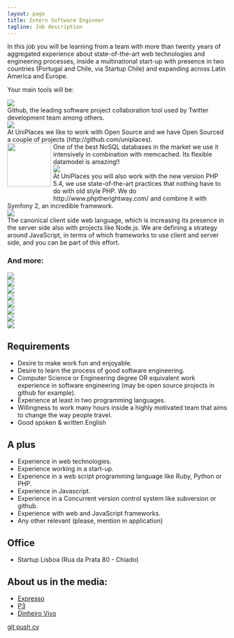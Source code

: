 ```yaml
---
layout: page
title: Intern Software Engineer
tagline: Job description
---
```


In this job you will be learning from a team with more than twenty years of aggregated experience about state-of-the-art web technologies and engineering processes, inside a multinational start-up with presence in two countries (Portugal and Chile, via Startup Chile) and expanding across Latin America and Europe.

Your main tools will be:

<div class="row">
<div class="span2"><img src="http://chris.smith.name/assets/github.png" class="tech-logo"/></div>
<div class="span10">Github, the leading software project collaboration tool used by Twitter development team among others.</div>
</div>

<div class="row">
<div class="span2"><img src="http://www.biglever.com/images/misc/opensource_logo.gif" class="tech-logo"/></div>
<div class="span10">At UniPlaces we like to work with Open Source and we have Open Sourced a couple of projects (http://github.com/uniplaces).</div>
</div>

<div class="row">
<div class="span2"><img class="tech-logo" src="http://www.networkworld.com/community/files/imce/img_blogs/mongodb.png" width="100px" style="float:left;margin-bottom:20px;margin-right:5px" /></div>
<div class="span10">One of the best NoSQL databases in the market we use it intensively in combination with memcached. Its flexible datamodel is amazing!!</div>
</div>

<div class="row">
<div class="span2"><img class="tech-logo" src="{{ BASE_PATH }}/static/phprightway.png" /></div>
<div class="span10">At UniPlaces you will also work with the new version PHP 5.4, we use state-of-the-art practices that nothing have to do with old style PHP. We do http://www.phptherightway.com/ and combine it with Symfony 2, an incredible framework.</div>
</div>

<div class="row">
<div class="span2"><img class="tech-logo" src="http://25.media.tumblr.com/tumblr_lsus01g1ik1qies3uo1_400.png" /></div>
<div class="span10">The canonical client side web language, which is increasing its presence in the server side also with projects like Node.js. We are defining a strategy around JavaScript, in terms of which frameworks to use client and server side, and you can be part of this effort.</div>
</div>

### And more:
<div class="row">
<div class="span2"><img class="tech-logo" src="http://socialmediaseo.net/wp-content/uploads/2010/12/amazon-web-services-cloud-computing.gif" /></div>
<div class="span2"><img class="tech-logo" src="http://upload.wikimedia.org/wikipedia/en/a/a7/Nodejs_logo_light.png" /></div>
<div class="span2"><img class="tech-logo" src="http://webriders.com.ua/media/technologies/memcached_logo.png" /></div>
<div class="span2"><img class="tech-logo" src="http://www.w3.org/html/logo/downloads/HTML5_Logo_256.png" /></div>
<div class="span2"><img class="tech-logo" src="{{ BASE_PATH }}/static/css3.png" /></div>
<div class="span2"><img class="tech-logo" src="http://www.searchtools.com/images/solr_FC.jpg" /></div>
</div>
<div class="row">
<div class="span2"><img class="tech-logo" src="http://symfony.com/logos/symfony_black_03.png" /></div>
<div class="span2"><img class="tech-logo" src="http://performerjs.org/wp-content/uploads/2009/12/jquery.png" /></div>
</div>

## Requirements

 + Desire to make work fun and enjoyable.
 + Desire to learn the process of good software engineering.
 + Computer Science or Engineering degree OR equivalent work experience in software engineering (may be open source projects in github for example).
 + Experience at least in two programming languages.
 + Willingness to work many hours inside a highly motivated team that aims to change the way people travel.
 + Good spoken & written English

## A plus

 + Experience in web technologies.
 + Experience working in a start-up.
 + Experience in a web script programming language like Ruby, Python or PHP.
 + Experience in Javascript.
 + Experience in a Concurrent version control system like subversion or github.
 + Experience with web and JavaScript frameworks.
 + Any other relevant (please, mention in application)

## Office

+ Startup Lisboa (Rua da Prata 80 - Chiado)

## About us in the media:

 + [Expresso](http://expresso.sapo.pt/negocios-portugueses-com-vistas-largas=f717918)
 + [P3](http://p3.publico.pt/vicios/hightech/2461/uniplaces-uma-forma-facil-de-encontrar-casa-perto-da-universidade)
 + [Dinheiro Vivo](http://www.dinheirovivo.pt/Faz/Artigo/CIECO038562.html)

<a href="https://uniplaces.recruiterbox.com/jobs/9613" class="btn btn-success btn-large">git push cv</a>
